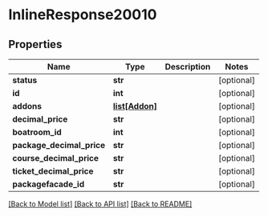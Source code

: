 # InlineResponse20010

## Properties
Name | Type | Description | Notes
------------ | ------------- | ------------- | -------------
**status** | **str** |  | [optional] 
**id** | **int** |  | [optional] 
**addons** | [**list[Addon]**](Addon.md) |  | [optional] 
**decimal_price** | **str** |  | [optional] 
**boatroom_id** | **int** |  | [optional] 
**package_decimal_price** | **str** |  | [optional] 
**course_decimal_price** | **str** |  | [optional] 
**ticket_decimal_price** | **str** |  | [optional] 
**packagefacade_id** | **str** |  | [optional] 

[[Back to Model list]](../README.md#documentation-for-models) [[Back to API list]](../README.md#documentation-for-api-endpoints) [[Back to README]](../README.md)


